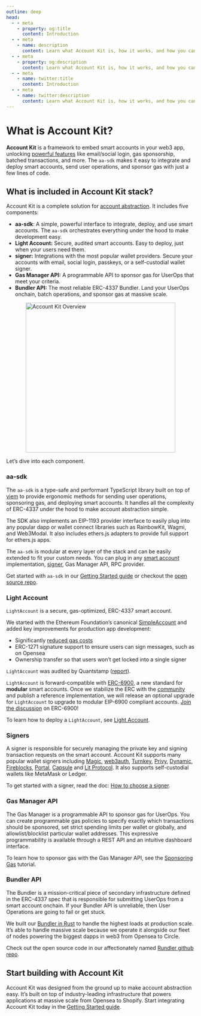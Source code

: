 ```yaml
---
outline: deep
head:
  - - meta
    - property: og:title
      content: Introduction
  - - meta
    - name: description
      content: Learn what Account Kit is, how it works, and how you can use it to add support for smart accounts.
  - - meta
    - property: og:description
      content: Learn what Account Kit is, how it works, and how you can use it to add support for smart accounts.
  - - meta
    - name: twitter:title
      content: Introduction
  - - meta
    - name: twitter:description
      content: Learn what Account Kit is, how it works, and how you can use it to add support for smart accounts.
---
```


# What is Account Kit?

**Account Kit** is a framework to embed smart accounts in your web3 app, unlocking [powerful features](/getting-started) like email/social login, gas sponsorship, batched transactions, and more. The `aa-sdk` makes it easy to integrate and deploy smart accounts, send user operations, and sponsor gas with just a few lines of code.

## What is included in Account Kit stack?

Account Kit is a complete solution for [account abstraction](https://www.alchemy.com/overviews/what-is-account-abstraction). It includes five components:

- **aa-sdk**: A simple, powerful interface to integrate, deploy, and use smart accounts. The `aa-sdk` orchestrates everything under the hood to make development easy.
- **Light Account:** Secure, audited smart accounts. Easy to deploy, just when your users need them.
- **signer:** Integrations with the most popular wallet providers. Secure your accounts with email, social login, passkeys, or a self-custodial wallet signer.
- **Gas Manager API:** A programmable API to sponsor gas for UserOps that meet your criteria.
- **Bundler API:** The most reliable ERC-4337 Bundler. Land your UserOps onchain, batch operations, and sponsor gas at massive scale.

<img src="/images/account-kit-overview.png" width="400" height="auto" alt="Account Kit Overview" style="display: block; margin: auto;">

Let’s dive into each component.

### aa-sdk

The `aa-sdk` is a type-safe and performant TypeScript library built on top of [viem](https://viem.sh/) to provide ergonomic methods for sending user operations, sponsoring gas, and deploying smart accounts. It handles all the complexity of ERC-4337 under the hood to make account abstraction simple.

The SDK also implements an EIP-1193 provider interface to easily plug into any popular dapp or wallet connect libraries such as RainbowKit, Wagmi, and Web3Modal. It also includes ethers.js adapters to provide full support for ethers.js apps.

The `aa-sdk` is modular at every layer of the stack and can be easily extended to fit your custom needs. You can plug in any [smart account](/smart-accounts/accounts/using-your-own) implementation, [signer](/smart-accounts/signers/choosing-a-signer), Gas Manager API, RPC provider.

Get started with `aa-sdk` in our [Getting Started guide](/getting-started) or checkout the [open source repo](https://github.com/alchemyplatform/aa-sdk).

### Light Account

`LightAccount` is a secure, gas-optimized, ERC-4337 smart account.

We started with the Ethereum Foundation’s canonical [SimpleAccount](https://github.com/eth-infinitism/account-abstraction/blob/develop/contracts/samples/SimpleAccount.sol) and added key improvements for production app development:

- Significantly [reduced gas costs](/smart-accounts/accounts/choosing-a-smart-account#benchmarks)
- ERC-1271 signature support to ensure users can sign messages, such as on Opensea
- Ownership transfer so that users won’t get locked into a single signer

`LightAccount` was audited by Quantstamp ([report](https://github.com/alchemyplatform/light-account/blob/main/Quantstamp-Audit.pdf)).

`LightAccount` is forward-compatible with [ERC-6900](https://eips.ethereum.org/EIPS/eip-6900), a new standard for **modular** smart accounts. Once we stabilize the ERC with the [community](https://ethereum-magicians.org/t/erc-6900-modular-smart-contract-accounts-and-plugins/13885/35) and publish a reference implementation, we will release an optional upgrade for `LightAccount` to upgrade to modular EIP-6900 compliant accounts. [Join the discussion](https://ethereum-magicians.org/t/erc-6900-modular-smart-contract-accounts-and-plugins/13885/35) on ERC-6900!

To learn how to deploy a `LightAccount`, see [Light Account](/smart-accounts/accounts/light-account).

### Signers

A signer is responsible for securely managing the private key and signing transaction requests on the smart account. Account Kit supports many popular wallet signers including [Magic](/smart-accounts/signers/magic), [web3auth](/smart-accounts/signers/web3auth), [Turnkey](/smart-accounts/signers/turnkey), [Privy](/smart-accounts/signers/privy), [Dynamic](/smart-accounts/signers/dynamic), [Fireblocks](/smart-accounts/signers/fireblocks), [Portal](/smart-accounts/signers/portal), [Capsule](/smart-accounts/signers/capsule) and [Lit Protocol](/smart-accounts/signers/lit). It also supports self-custodial wallets like MetaMask or Ledger.

To get started with a signer, read the doc: [How to choose a signer](/smart-accounts/signers/choosing-a-signer).

### Gas Manager API

The Gas Manager is a programmable API to sponsor gas for UserOps. You can create programmable gas policies to specify exactly which transactions should be sponsored, set strict spending limits per wallet or globally, and allowlist/blocklist particular wallet addresses. This expressive programmability is available through a REST API and an intuitive dashboard interface.

To learn how to sponsor gas with the Gas Manager API, see the [Sponsoring Gas](/guides/sponsoring-gas/sponsoring-gas) tutorial.

### Bundler API

The Bundler is a mission-critical piece of secondary infrastructure defined in the ERC-4337 spec that is responsible for submitting UserOps from a smart account onchain. If your Bundler API is unreliable, then User Operations are going to fail or get stuck.

We built our [Bundler in Rust](https://www.alchemy.com/blog/open-sourcing-rundler) to handle the highest loads at production scale. It’s able to handle massive scale because we operate it alongside our fleet of nodes powering the biggest dapps in web3 from Opensea to Circle.

Check out the open source code in our affectionately named [Rundler github repo](https://github.com/alchemyplatform/rundler).

## Start building with Account Kit

Account Kit was designed from the ground up to make account abstraction easy. It’s built on top of industry-leading infrastructure that powers applications at massive scale from Opensea to Shopify. Start integrating Account Kit today in the [Getting Started guide](/getting-started).
